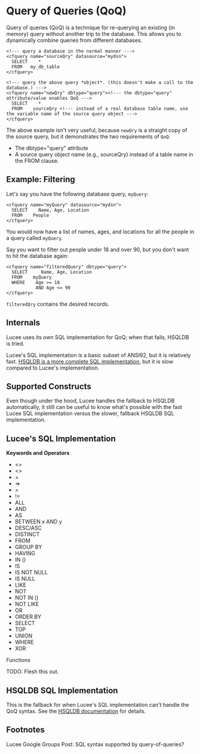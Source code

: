 <!--
{
  "title": "Query of Queries (QoQ)",
  "id": "query-of-queries",
  "related": [
    "tag-query"
  ],
  "categories": [
    "query"
  ],
  "description": "Query of queries (QoQ) is a technique for re-querying an existing (in memory) query without another trip to the database.",
  "keywords": [
    "Query of Queries",
    "QoQ",
    "SQL",
    "In memory query",
    "Lucee",
    "dbtype query"
  ]
}
-->
# Query of Queries (QoQ)

Query of queries (QoQ) is a technique for re-querying an existing (in memory) query without another trip to the database. This allows you to dynamically combine queries from different databases.

```lucee
<!--- query a database in the normal manner --->
<cfquery name="sourceQry" datasource="mydsn">
  SELECT    *
  FROM   my_db_table
</cfquery>

<!--- query the above query *object*. (this doesn't make a call to the database.) --->
<cfquery name="newQry" dbtype="query"><!--- the dbtype="query" attribute/value enables QoQ --->
  SELECT    *
  FROM    sourceQry <!--- instead of a real database table name, use the variable name of the source query object --->
</cfquery>
```

The above example isn't very useful, because `newQry` is a straight copy of the source query, but it demonstrates the two requirements of `QoQ`:

* The dbtype="query" attribute
* A source query object name (e.g., sourceQry) instead of a table name in the FROM clause.

## Example: Filtering

Let's say you have the following database query, `myQuery`:

```lucee
<cfquery name="myQuery" datasource="mydsn">
  SELECT    Name, Age, Location
  FROM    People
</cfquery>
```

You would now have a list of names, ages, and locations for all the people in a query called `myQuery`.

Say you want to filter out people under 18 and over 90, but you don't want to hit the database again:

```lucee
<cfquery name="filteredQuery" dbtype="query">
  SELECT     Name, Age, Location
  FROM    myQuery
  WHERE    Age >= 18
           AND Age <= 90
</cfquery>
```

`filteredQry` contains the desired records.

## Internals

Lucee uses its own SQL implementation for QoQ; when that fails, HSQLDB is tried.

Lucee's SQL implementation is a basic subset of ANSI92, but it is relatively fast. [HSQLDB is a more complete SQL implementation](http://hsqldb.org/doc/2.0/guide/sqlgeneral-chapt.html), but it is slow compared to Lucee's implementation.

## Supported Constructs

Even though under the hood, Lucee handles the fallback to HSQLDB automatically, it still can be useful to know what's possible with the fast Lucee SQL implementation versus the slower, fallback HSQLDB SQL implementation.

## Lucee's SQL Implementation

**Keywords and Operators**

* <=
* <>
* =
* =>
* =
* !=
* ALL
* AND
* AS
* BETWEEN x AND y
* DESC/ASC
* DISTINCT
* FROM
* GROUP BY
* HAVING
* IN ()
* IS
* IS NOT NULL
* IS NULL
* LIKE
* NOT
* NOT IN ()
* NOT LIKE
* OR
* ORDER BY
* SELECT
* TOP
* UNION
* WHERE
* XOR

Functions

TODO: Flesh this out.

## HSQLDB SQL Implementation

This is the fallback for when Lucee's SQL implementation can't handle the QoQ syntax. See the [HSQLDB documentation](http://hsqldb.org/doc/2.0/guide/sqlgeneral-chapt.html) for details.

## Footnotes

Lucee Google Groups Post: SQL syntax supported by query-of-queries?